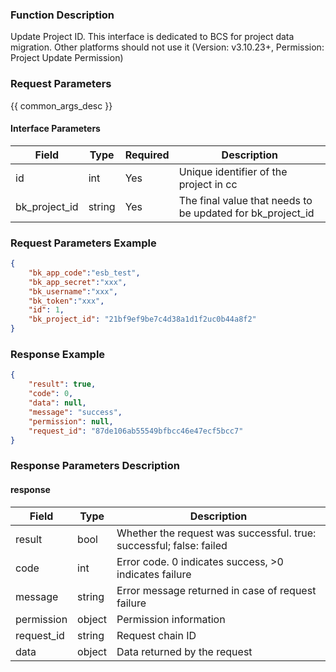 ### Function Description

Update Project ID. This interface is dedicated to BCS for project data migration. Other platforms should not use it (Version: v3.10.23+, Permission: Project Update Permission)

### Request Parameters

{{ common_args_desc }}

#### Interface Parameters

| Field         | Type   | Required | Description                                                |
| ------------- | ------ | -------- | ---------------------------------------------------------- |
| id            | int    | Yes      | Unique identifier of the project in cc                     |
| bk_project_id | string | Yes      | The final value that needs to be updated for bk_project_id |

### Request Parameters Example

```json
{
    "bk_app_code":"esb_test",
    "bk_app_secret":"xxx",
    "bk_username":"xxx",
    "bk_token":"xxx",
    "id": 1,
    "bk_project_id": "21bf9ef9be7c4d38a1d1f2uc0b44a8f2"
}
```

### Response Example

```json
{
    "result": true,
    "code": 0,
    "data": null,
    "message": "success",
    "permission": null,
    "request_id": "87de106ab55549bfbcc46e47ecf5bcc7"
}
```

### Response Parameters Description

#### response

| Field       | Type   | Description                                                  |
| ---------- | ------ | ------------------------------------------------------------ |
| result     | bool   | Whether the request was successful. true: successful; false: failed |
| code       | int    | Error code. 0 indicates success, >0 indicates failure        |
| message    | string | Error message returned in case of request failure            |
| permission | object | Permission information                                       |
| request_id | string | Request chain ID                                             |
| data       | object | Data returned by the request                                 |